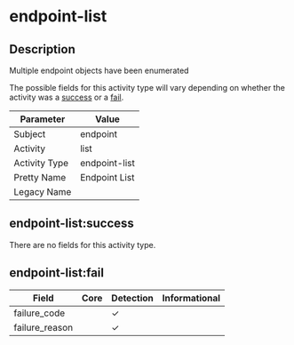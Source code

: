 endpoint-list
=============

Description
-----------
Multiple endpoint objects have been enumerated

The possible fields for this activity type will vary depending on whether the activity was a [success](#endpoint-listsuccess) or a [fail](#endpoint-listfail).

| Parameter     | Value         |
| ------------- | ------------- |
| Subject       | endpoint      |
| Activity      | list          |
| Activity Type | endpoint-list |
| Pretty Name   | Endpoint List |
| Legacy Name   |               |

endpoint-list:success
---------------------

There are no fields for this activity type.


endpoint-list:fail
------------------

| Field          | Core | Detection | Informational |
| -------------- | ---- | --------- | ------------- |
| failure_code   |      | &#10003;  |               |
| failure_reason |      | &#10003;  |               |